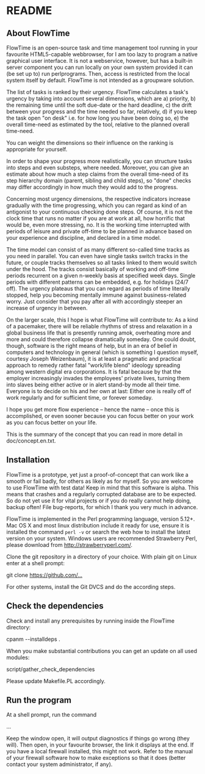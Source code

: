 README
======

About FlowTime
--------------

FlowTime is an open-source task and time management tool running in your favourite HTML5-capable webbrowser, for I am too lazy to program a native graphical user interface. It is not a webservice, however, but has a built-in server component you can run locally on your own system provided it can (be set up to) run perlprograms. Then, access is restricted from the local system itself by default. FlowTime is not intended as a groupware solution.

The list of tasks is ranked by their urgency. FlowTime calculates a task's urgency by taking into account several dimensions, which are a) priority, b) the remaining time until the soft due-date or the hard deadline, c) the drift between your progress and the time needed so far, relatively, d) if you keep the task open "on desk" i.e. for how long you have been doing so, e) the overall time-need as estimated by the tool, relative to the planned overall time-need. 

You can weight the dimensions so their influence on the ranking is appropriate for yourself.

In order to shape your progress more realistically, you can structure tasks into steps and even substeps, where needed. Moreover, you can give an estimate about how much a step claims from the overall time-need of its step hierarchy domain (parent, sibling and child steps), so "done" checks may differ accordingly in how much they would add to the progress.

Concerning most urgency dimensions, the respective indicators increase gradually with the time progressing, which you can regard as kind of an antigonist to your continuous checking done steps. Of course, it is not the clock time that runs no matter if you are at work at all, how horrific that would be, even more stressing, no. It is the working time interrupted with periods of leisure and private off-time to be planned in advance based on your experience and discipline, and declared in a time model.

The time model can consist of as many different so-called time tracks as you need in parallel. You can even have single tasks switch tracks in the future, or couple tracks themselves so all tasks linked to them would switch under the hood. The tracks consist basically of working and off-time periods recurrent on a given n-weekly basis at specified week days. Single periods with different patterns can be embedded, e.g. for holidays (24/7 off). The urgency plateaus that you can regard as periods of time literally stopped, help you becoming mentally immune against business-related worry. Just consider that you pay after all with accordingly steeper an increase of urgency in between.

On the larger scale, this I hope is what FlowTime will contribute to: As a kind of a pacemaker, there will be reliable rhythms of stress and relaxation in a global business life that is presently running amok, overheating more and more and could therefore collapse dramatically someday. One could doubt, though, software is the right means of help, but in an era of belief in computers and technology in general (which is something I question myself, courtesy Joseph Weizenbaum), it is at least a pragmatic and practical approach to remedy rather fatal "work/life blend" ideology spreading among western digital era corporations. It is fatal because by that the employer increasingly invades the employees' private lives, turning them into slaves being either active or in alert stand-by mode all their time. Everyone is to decide on his and her own at last: Either one is really off of work regularly and for sufficient time, or forever someday.

I hope you get more flow experience – hence the name – once this is accomplished, or even sooner because you can focus better on your work as you can focus better on your life. 

This is the summary of the concept that you can read in more detail in doc/concept.en.txt.

Installation
-------------

FlowTime is a prototype, yet just a proof-of-concept that can work like a smooth or fail badly, for others as likely as for myself. So you are welcome to use FlowTime with test data! Keep in mind that this software is alpha. This means that crashes and a regularly corrupted database are to be expected. So do not yet use it for vital projects or if you do really cannot help doing, backup often! File bug-reports, for which I thank you very much in advance.

FlowTime is implemented in the Perl programming language, version 5.12+. Mac OS X and most linux distribution include it ready for use, ensure it is installed the command `perl -v` or search the web how to install the latest version on your system. Windows users are recommended Strawberry Perl, please download from <http://strawberryperl.com/>.

Clone the git repository in a directory of your choice. With plain git on Linux enter at a shell prompt:

   git clone <https://github.com/...>

For other systems, install the Git DVCS and do the according steps.

Check the dependencies
-----------------------

Check and install any prerequisites by running inside the FlowTime directory:

  cpanm --installdeps .

When you make substantial contributions you can get an update on all used modules:

  script/gather_check_dependencies

Please update Makefile.PL accordingly.


Run the program
----------------

At a shell prompt, run the command

   ...

Keep the window open, it will output diagnostics if things go wrong (they will). Then open, in your favourite browser, the link it displays at the end. If you have a local firewall installed, this might not work. Refer to the manual of your firewall software how to make exceptions so that it does (better contact your system administrator, if any).
